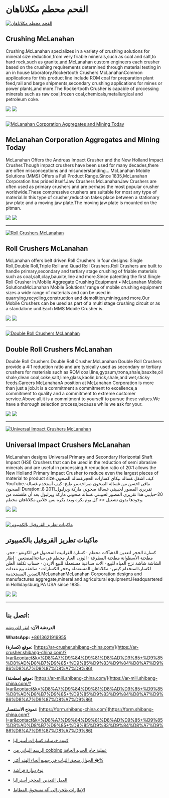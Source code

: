 # الفحم محطم مكلاناهان

<a href="https://swt.shibang-china.com/?l=ar&img&k=%D8%A7%D9%84%D9%81%D8%AD%D9%85+%D9%85%D8%AD%D8%B7%D9%85+%D9%85%D9%83%D9%84%D8%A7%D9%86%D8%A7%D9%87%D8%A7%D9%86" target="_blank">![الفحم محطم مكلاناهان](http://static.shibang-china.com/all-800x300/919.jpg)</a>

## Crushing McLanahan
Crushing.McLanahan specializes in a variety of crushing solutions for mineral size reduction,from very friable minerals,such as coal and salt,to hard rock,such as granite,and.McLanahan custom engineers each crusher based on the crushing requirements determined through material testing in an in house laboratory.Rockertooth Crushers McLanahanCommon applications for this product line include ROM coal for preparation plant feed,rail and barge shipments,secondary crushing applications for mines or power plants,and more.The Rockertooth Crusher is capable of processing minerals such as raw coal,frozen coal,chemicals,metallurgical and petroleum coke.


<a href="https://whatsapp.shibangsoft.com/WhatsApp.php" target="_blank" title="WhatsApp">![](http://static.shibang-china.com/icon/whatsapp.png)</a> <a href="https://swt.shibang-china.com/?l=ar&icon&k=%D8%A7%D9%84%D9%81%D8%AD%D9%85+%D9%85%D8%AD%D8%B7%D9%85+%D9%85%D9%83%D9%84%D8%A7%D9%86%D8%A7%D9%87%D8%A7%D9%86" target="_blank">![](http://static.shibang-china.com/icon/chat-ar.png)</a>

---

<a href="https://swt.shibang-china.com/?l=ar&img&k=%D8%A7%D9%84%D9%81%D8%AD%D9%85+%D9%85%D8%AD%D8%B7%D9%85+%D9%85%D9%83%D9%84%D8%A7%D9%86%D8%A7%D9%87%D8%A7%D9%86" target="_blank">![McLanahan Corporation Aggregates and Mining Today](http://static.shibang-china.com/all-800x300/580.jpg)</a>

## McLanahan Corporation Aggregates and Mining Today
McLanahan Offers the Andreas Impact Crusher and the New Holland Impact Crusher.Though impact crushers have been used for many decades,there are often misconceptions and misunderstanding… McLanahan Mobile Solutions (MMS) Offers a Full Product Range.Since 1835,McLanahan Corporation has prided itself.Jaw Crushers McLanahanJaw Crushers are often used as primary crushers and are perhaps the most popular crusher worldwide.These compressive crushers are suitable for most any type of material.In this type of crusher,reduction takes place between a stationary jaw plate and a moving jaw plate.The moving jaw plate is mounted on the pitman.


<a href="https://whatsapp.shibangsoft.com/WhatsApp.php" target="_blank" title="WhatsApp">![](http://static.shibang-china.com/icon/whatsapp.png)</a> <a href="https://swt.shibang-china.com/?l=ar&icon&k=%D8%A7%D9%84%D9%81%D8%AD%D9%85+%D9%85%D8%AD%D8%B7%D9%85+%D9%85%D9%83%D9%84%D8%A7%D9%86%D8%A7%D9%87%D8%A7%D9%86" target="_blank">![](http://static.shibang-china.com/icon/chat-ar.png)</a>

---

<a href="https://swt.shibang-china.com/?l=ar&img&k=%D8%A7%D9%84%D9%81%D8%AD%D9%85+%D9%85%D8%AD%D8%B7%D9%85+%D9%85%D9%83%D9%84%D8%A7%D9%86%D8%A7%D9%87%D8%A7%D9%86" target="_blank">![Roll Crushers McLanahan](http://static.shibang-china.com/all-800x300/1249.jpg)</a>

## Roll Crushers McLanahan
McLanahan offers belt driven Roll Crushers in four designs: Single Roll,Double Roll,Triple Roll and Quad Roll Crushers.Roll Crushers are built to handle primary,secondary and tertiary stage crushing of friable materials such as coal,salt,clay,bauxite,line and more.Since patenting the first Single Roll Crusher in.Mobile Aggregate Crushing Equipment • McLanahan Mobile SolutionsMcLanahan Mobile Solutions&#39; range of mobile crushing equipment sizes a wide range of materials and can be used in quarrying,recycling,construction and demolition,mining,and more.Our Mobile Crushers can be used as part of a multi stage crushing circuit or as a standalone unit.Each MMS Mobile Crusher is.


<a href="https://whatsapp.shibangsoft.com/WhatsApp.php" target="_blank" title="WhatsApp">![](http://static.shibang-china.com/icon/whatsapp.png)</a> <a href="https://swt.shibang-china.com/?l=ar&icon&k=%D8%A7%D9%84%D9%81%D8%AD%D9%85+%D9%85%D8%AD%D8%B7%D9%85+%D9%85%D9%83%D9%84%D8%A7%D9%86%D8%A7%D9%87%D8%A7%D9%86" target="_blank">![](http://static.shibang-china.com/icon/chat-ar.png)</a>

---

<a href="https://swt.shibang-china.com/?l=ar&img&k=%D8%A7%D9%84%D9%81%D8%AD%D9%85+%D9%85%D8%AD%D8%B7%D9%85+%D9%85%D9%83%D9%84%D8%A7%D9%86%D8%A7%D9%87%D8%A7%D9%86" target="_blank">![Double Roll Crushers McLanahan](http://static.shibang-china.com/all-800x300/913.jpg)</a>

## Double Roll Crushers McLanahan
Double Roll Crushers.Double Roll Crusher.McLanahan Double Roll Crushers provide a 4:1 reduction ratio and are typically used as secondary or tertiary crushers for materials such as ROM coal,line,gypsum,trona,shale,bauxite,oil shale,clean coal,coke,salt,lime,glass,kaolin,brick,shale,and wet,sticky feeds.Careers McLanahanA position at McLanahan Corporation is more than just a job.It is a commitment a commitment to excellence,a commitment to quality and a commitment to extreme customer service.Above all,it is a commitment to yourself to pursue these values.We have a thorough selection process,because while we ask for your.


<a href="https://whatsapp.shibangsoft.com/WhatsApp.php" target="_blank" title="WhatsApp">![](http://static.shibang-china.com/icon/whatsapp.png)</a> <a href="https://swt.shibang-china.com/?l=ar&icon&k=%D8%A7%D9%84%D9%81%D8%AD%D9%85+%D9%85%D8%AD%D8%B7%D9%85+%D9%85%D9%83%D9%84%D8%A7%D9%86%D8%A7%D9%87%D8%A7%D9%86" target="_blank">![](http://static.shibang-china.com/icon/chat-ar.png)</a>

---

<a href="https://swt.shibang-china.com/?l=ar&img&k=%D8%A7%D9%84%D9%81%D8%AD%D9%85+%D9%85%D8%AD%D8%B7%D9%85+%D9%85%D9%83%D9%84%D8%A7%D9%86%D8%A7%D9%87%D8%A7%D9%86" target="_blank">![Universal Impact Crushers McLanahan](http://static.shibang-china.com/all-800x300/427.jpg)</a>

## Universal Impact Crushers McLanahan
McLanahan designs Universal Primary and Secondary Horizontal Shaft Impact (HSI) Crushers that can be used in the reduction of semi abrasive minerals and are useful in processing.A reduction ratio of 20:1 allows the New Holland Primary Impact Crusher to reduce even the largest pieces of material to product size.كيف اشغل غسالة نيكاي كسارات الحجرغسالة الصحون YouTube.·مافي احسن من غسالة الصحون صراحة.مو طبخ: كيف أستخدم غسالة الصحون Duration:.تقريري المصور لحبيبتي غسالة صحوني ماركة ويرلبول.2011 8 20·حبايبي هذا تقريري المصور لحبيبتي غسالة صحوني ماركة ويرلبول بعد أن طفشت من وجودها بدون تشغيل &lt;&lt; كل يوم بكره وبعد بكره بس خلاص.مكلاناهان محطم.


<a href="https://whatsapp.shibangsoft.com/WhatsApp.php" target="_blank" title="WhatsApp">![](http://static.shibang-china.com/icon/whatsapp.png)</a> <a href="https://swt.shibang-china.com/?l=ar&icon&k=%D8%A7%D9%84%D9%81%D8%AD%D9%85+%D9%85%D8%AD%D8%B7%D9%85+%D9%85%D9%83%D9%84%D8%A7%D9%86%D8%A7%D9%87%D8%A7%D9%86" target="_blank">![](http://static.shibang-china.com/icon/chat-ar.png)</a>

---

<a href="https://swt.shibang-china.com/?l=ar&img&k=%D8%A7%D9%84%D9%81%D8%AD%D9%85+%D9%85%D8%AD%D8%B7%D9%85+%D9%85%D9%83%D9%84%D8%A7%D9%86%D8%A7%D9%87%D8%A7%D9%86" target="_blank">![ماكينات تطريز القروفيل بالكمبيوتر](http://static.shibang-china.com/all-800x300/147.jpg)</a>

## ماكينات تطريز القروفيل بالكمبيوتر
.كسارة الحجر لتعدين الذهبآلات محطم &middot; كسارة الغرانيت المحمول في الكونغو &middot; حجر مطحنة الأسطوانة مطحنة المطرقة &middot; الوزن الغبار محطم في ساحةالمصنعين &middot; إطار الشاشة شاشة نزح المياه للبيع &middot; الات صناعية مستعملة للبيع الاردن &middot; حساب تكلفة الطن لكسارةاستخدام كيس &middot; مكلاناهان المستعملة وحجر الكسارات &middot; صاعقة بيع معدات التعدين المستخدمة.McLanahanMcLanahan Corporation designs and manufactures aggregate,mineral and agricultural equipment.Headquartered in Hollidaysburg,PA USA since 1835.


<a href="https://whatsapp.shibangsoft.com/WhatsApp.php" target="_blank" title="WhatsApp">![](http://static.shibang-china.com/icon/whatsapp.png)</a> <a href="https://swt.shibang-china.com/?l=ar&icon&k=%D8%A7%D9%84%D9%81%D8%AD%D9%85+%D9%85%D8%AD%D8%B7%D9%85+%D9%85%D9%83%D9%84%D8%A7%D9%86%D8%A7%D9%87%D8%A7%D9%86" target="_blank">![](http://static.shibang-china.com/icon/chat-ar.png)</a>

---
## اتصل بنا:

**الدردشة الآن:** [انقر للدردشة](https://swt.shibang-china.com?l=ar&contact&k=%D8%A7%D9%84%D9%81%D8%AD%D9%85+%D9%85%D8%AD%D8%B7%D9%85+%D9%85%D9%83%D9%84%D8%A7%D9%86%D8%A7%D9%87%D8%A7%D9%86)

**WhatsApp:**  [+8613621919955](https://whatsapp.shibangsoft.com/WhatsApp.php)

**موقع (كسارة):** [https://ar-crusher.shibang-china.com/](https://ar-crusher.shibang-china.com/?l=ar&contact&k=%D8%A7%D9%84%D9%81%D8%AD%D9%85+%D9%85%D8%AD%D8%B7%D9%85+%D9%85%D9%83%D9%84%D8%A7%D9%86%D8%A7%D9%87%D8%A7%D9%86)

**موقع (مطحنة):** [https://ar-mill.shibang-china.com/](https://ar-mill.shibang-china.com/?l=ar&contact&k=%D8%A7%D9%84%D9%81%D8%AD%D9%85+%D9%85%D8%AD%D8%B7%D9%85+%D9%85%D9%83%D9%84%D8%A7%D9%86%D8%A7%D9%87%D8%A7%D9%86)

**نموذج الاستفسار:** [https://form.shibang-china.com](https://form.shibang-china.com?l=ar&contact&k=%D8%A7%D9%84%D9%81%D8%AD%D9%85+%D9%85%D8%AD%D8%B7%D9%85+%D9%85%D9%83%D9%84%D8%A7%D9%86%D8%A7%D9%87%D8%A7%D9%86)

* [كومة خرسانة كسارات أستراليا](../29/%D9%83%D9%88%D9%85%D8%A9%20%D8%AE%D8%B1%D8%B3%D8%A7%D9%86%D8%A9%20%D9%83%D8%B3%D8%A7%D8%B1%D8%A7%D8%AA%20%D8%A3%D8%B3%D8%AA%D8%B1%D8%A7%D9%84%D9%8A%D8%A7.md)

* [الرسم البياني من cobbing عملية خام الحديد الجافة](../27/%D8%A7%D9%84%D8%B1%D8%B3%D9%85%20%D8%A7%D9%84%D8%A8%D9%8A%D8%A7%D9%86%D9%8A%20%D9%85%D9%86%20cobbing%20%D8%B9%D9%85%D9%84%D9%8A%D8%A9%20%D8%AE%D8%A7%D9%85%20%D8%A7%D9%84%D8%AD%D8%AF%D9%8A%D8%AF%20%D8%A7%D9%84%D8%AC%D8%A7%D9%81%D8%A9.md)

* [الجوال سحق النبات في جميع أنحاء الهند أكثر �%](../27/%D8%A7%D9%84%D8%AC%D9%88%D8%A7%D9%84%20%D8%B3%D8%AD%D9%82%20%D8%A7%D9%84%D9%86%D8%A8%D8%A7%D8%AA%20%D9%81%D9%8A%20%D8%AC%D9%85%D9%8A%D8%B9%20%D8%A3%D9%86%D8%AD%D8%A7%D8%A1%20%D8%A7%D9%84%D9%87%D9%86%D8%AF%20%D8%A3%D9%83%D8%AB%D8%B1%20%EF%BF%BD%25.md)

* [نوع دوارة فراشة](../26/%D9%86%D9%88%D8%B9%20%D8%AF%D9%88%D8%A7%D8%B1%D8%A9%20%D9%81%D8%B1%D8%A7%D8%B4%D8%A9.md)

* [العمل التعدين المحجر أستراليا](../26/%D8%A7%D9%84%D8%B9%D9%85%D9%84%20%D8%A7%D9%84%D8%AA%D8%B9%D8%AF%D9%8A%D9%86%20%D8%A7%D9%84%D9%85%D8%AD%D8%AC%D8%B1%20%D8%A3%D8%B3%D8%AA%D8%B1%D8%A7%D9%84%D9%8A%D8%A7.md)

* [الإطارات طحن إلى آلة مسحوق المطاط](../29/%D8%A7%D9%84%D8%A5%D8%B7%D8%A7%D8%B1%D8%A7%D8%AA%20%D8%B7%D8%AD%D9%86%20%D8%A5%D9%84%D9%89%20%D8%A2%D9%84%D8%A9%20%D9%85%D8%B3%D8%AD%D9%88%D9%82%20%D8%A7%D9%84%D9%85%D8%B7%D8%A7%D8%B7.md)